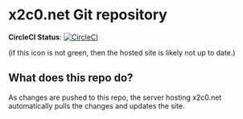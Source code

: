 # x2c0.net Git repository

**CircleCI Status**: [![CircleCI](https://circleci.com/gh/unixfy/x2c0.net/tree/master.svg?style=svg)](https://circleci.com/gh/unixfy/x2c0.net/tree/master)

(if this icon is not green, then the hosted site is likely not up to date.)

## What does this repo do?

As changes are pushed to this repo, the server hosting x2c0.net automatically pulls the changes and updates the site.
